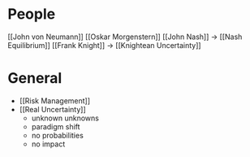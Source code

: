 # People
[[John von Neumann]]
[[Oskar Morgenstern]]
[[John Nash]] -> [[Nash Equilibrium]]
[[Frank Knight]] -> [[Knightean Uncertainty]]

# General
- [[Risk Management]]
- [[Real Uncertainty]]
	- unknown unknowns
	- paradigm shift
	- no probabilities
	- no impact